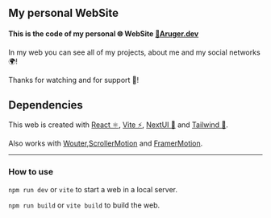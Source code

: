 ## My personal WebSite

#### This is the code of my personal 🌐 WebSite [📎Aruger.dev](https://aruger.dev/)

In my web you can see all of my projects, about me and my social networks 🌍!

Thanks for watching and for support 🖤!

## Dependencies

This web is created with [React ⚛️](https://github.com/facebook/react), [Vite ⚡](https://github.com/vitejs/vite), [NextUI 🖤](https://nextui.org/) and [Tailwind 🍃](https://tailwindcss.com/).

Also works with [Wouter](https://github.com/molefrog/wouter),[ScrollerMotion](https://github.com/breadadams/scroller-motion) and [FramerMotion](https://www.framer.com/motion/).

---

### How to use

`npm run dev` or `vite` to start a web in a local server.

`npm run build` or `vite build` to build the web.
